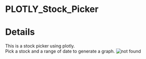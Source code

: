 # PLOTLY_Stock_Picker

<h1> Details </h1>
This is a stock picker using plotly.<br>
Pick a stock and a range of date to generate a graph.

<img src="https://user-images.githubusercontent.com/109242797/196219739-0bee5bb7-798b-4d2e-a7c4-f3588f05dbab.png" alt='not found' title='Program View'>
